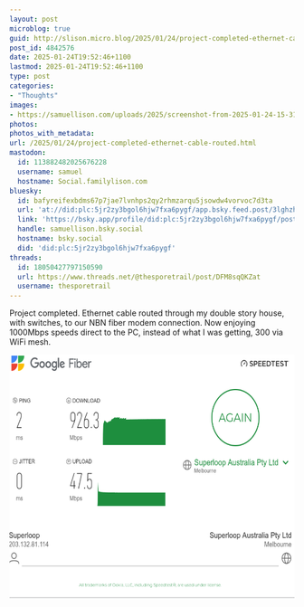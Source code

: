 ```yaml
---
layout: post
microblog: true
guid: http://slison.micro.blog/2025/01/24/project-completed-ethernet-cable-routed.html
post_id: 4842576
date: 2025-01-24T19:52:46+1100
lastmod: 2025-01-24T19:52:46+1100
type: post
categories:
- "Thoughts"
images:
- https://samuellison.com/uploads/2025/screenshot-from-2025-01-24-15-31-32.png
photos:
photos_with_metadata:
url: /2025/01/24/project-completed-ethernet-cable-routed.html
mastodon:
  id: 113882482025676228
  username: samuel
  hostname: Social.familylison.com
bluesky:
  id: bafyreifexbdms67p7jae7lvnhps2qy2rhmzarqu5jsowdw4vorvoc7d3ta
  url: 'at://did:plc:5jr2zy3bgol6hjw7fxa6pygf/app.bsky.feed.post/3lghzh3s64j2j'
  link: 'https://bsky.app/profile/did:plc:5jr2zy3bgol6hjw7fxa6pygf/post/3lghzh3s64j2j'
  handle: samuellison.bsky.social
  hostname: bsky.social
  did: 'did:plc:5jr2zy3bgol6hjw7fxa6pygf'
threads:
  id: 18050427797150590
  url: https://www.threads.net/@thesporetrail/post/DFM8sqQKZat
  username: thesporetrail
---
```

Project completed. Ethernet cable routed through my double story house, with switches, to our NBN fiber modem connection. Now enjoying 1000Mbps speeds direct to the PC, instead of what I was getting, 300 via WiFi mesh.

<img src="uploads/2025/screenshot-from-2025-01-24-15-31-32.png" width="600" height="432" alt="">

